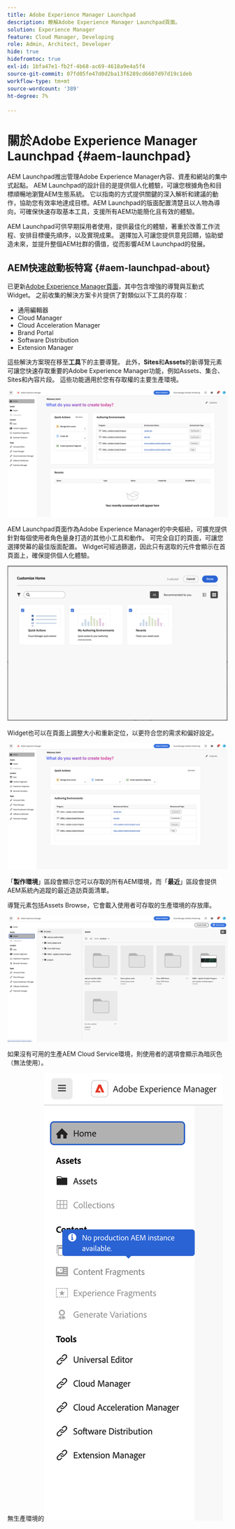 ```yaml
---
title: Adobe Experience Manager Launchpad
description: 瞭解Adobe Experience Manager Launchpad頁面。
solution: Experience Manager
feature: Cloud Manager, Developing
role: Admin, Architect, Developer
hide: true
hidefromtoc: true
exl-id: 1bfa47e1-fb2f-4b68-ac69-4618a9e4a5f4
source-git-commit: 07fd05fe47d0d2ba13f6289cd6607d97d19c1deb
workflow-type: tm+mt
source-wordcount: '389'
ht-degree: 7%

---
```


# 關於Adobe Experience Manager Launchpad {#aem-launchpad}

AEM Launchpad推出管理Adobe Experience Manager內容、資產和網站的集中式起點。 AEM Launchpad的設計目的是提供個人化體驗，可讓您根據角色和目標順暢地瀏覽AEM生態系統。 它以指南的方式提供關鍵的深入解析和建議的動作，協助您有效率地達成目標。AEM Launchpad的版面配置清楚且以人物為導向，可確保快速存取基本工具，支援所有AEM功能簡化且有效的體驗。

AEM Launchpad可供早期採用者使用，提供最佳化的體驗，著重於改善工作流程、安排目標優先順序，以及實現成果。 選擇加入可讓您提供意見回饋，協助塑造未來，並提升整個AEM社群的價值，從而影響AEM Launchpad的發展。

## AEM快速啟動板特寫 {#aem-launchpad-about}

已更新[Adobe Experience Manager頁面](https://experience.adobe.com/#/experiencemanager)，其中包含增強的導覽與互動式Widget。 之前收集的解決方案卡片提供了對類似以下工具的存取：

* 通用編輯器
* Cloud Manager
* Cloud Acceleration Manager
* Brand Portal
* Software Distribution
* Extension Manager

這些解決方案現在移至&#x200B;**工具**&#x200B;下的主要導覽。 此外，**Sites**&#x200B;和&#x200B;**Assets**&#x200B;的新導覽元素可讓您快速存取重要的Adobe Experience Manager功能，例如Assets、集合、Sites和內容片段。 這些功能適用於您有存取權的主要生產環境。

![AEM Launchpad環境](/help/implementing/cloud-manager/assets/aem-launchpad-author-environments.png)

AEM Launchpad頁面作為Adobe Experience Manager的中央樞紐，可擴充提供針對每個使用者角色量身打造的其他小工具和動作。 可完全自訂的頁面，可讓您選擇熒幕的最佳版面配置。 Widget可經過篩選，因此只有選取的元件會顯示在首頁面上，確保提供個人化體驗。

![AEM Launchpad自訂](/help/implementing/cloud-manager/assets/aem-launchpad-custom.png)

Widget也可以在頁面上調整大小和重新定位，以更符合您的需求和偏好設定。

![AEM Launchpad Widget](/help/implementing/cloud-manager/assets/aem-launchpad-widgets.png)

「**製作環境**」區段會顯示您可以存取的所有AEM環境，而「**最近**」區段會提供AEM系統內追蹤的最近造訪頁面清單。

導覽元素包括Assets Browse，它會載入使用者可存取的生產環境的存放庫。

![AEM Launchpad導覽元素](/help/implementing/cloud-manager/assets/aem-launchpad-navigation.png)

如果沒有可用的生產AEM Cloud Service環境，則使用者的選項會顯示為暗灰色（無法使用）。

無生產環境的![AEM啟動板](/help/implementing/cloud-manager/assets/aem-launchpad-no-prod-environs.png)



